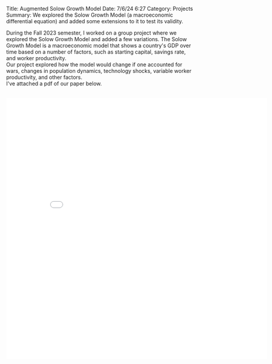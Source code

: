 Title: Augmented Solow Growth Model
Date: 7/6/24 6:27
Category: Projects
Summary: We explored the Solow Growth Model (a macroeconomic differential equation) and added some extensions to it to test its validity.

During the Fall 2023 semester, I worked on a group project where we explored the Solow Growth Model and added a few variations.
The Solow Growth Model is a macroeconomic model that shows a country's GDP over time based on a number of factors, such as starting capital, savings rate, and worker productivity.
<br>
Our project explored how the model would change if one accounted for wars, changes in population dynamics, technology shocks, variable worker productivity, and other factors. 
<br>
I've attached a pdf of our paper below.


<br>
<embed
src="files/Augmented_Solow_Growth_Project.pdf"
width="700px"
height="700px">
</embed>